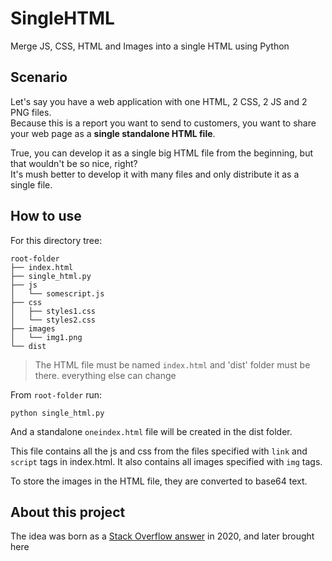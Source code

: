 # SingleHTML
Merge JS, CSS, HTML and Images into a single HTML using Python

## Scenario

Let's say you have a web application with one HTML, 2 CSS, 2 JS and 2 PNG files.  
Because this is a report you want to send to customers, 
you want to share your web page as a **single standalone HTML file**.

True, you can develop it as a single big HTML file from the beginning, but that wouldn't be so nice, right?  
It's mush better to develop it with many files and only distribute it as a single file.

## How to use

For this directory tree:

```
root-folder
├── index.html
├── single_html.py
├── js
│   └── somescript.js
├── css
│   ├── styles1.css
│   └── styles2.css
├── images
│   └── img1.png
└── dist
```
> The HTML file must be named `index.html` and 'dist' folder must be there. everything else can change

From `root-folder` run:

```
python single_html.py
```

And a standalone `oneindex.html` file will be created in the dist folder.

This file contains all the js and css from the files specified with `link` and `script` tags in index.html. It also contains all images specified with `img` tags.

To store the images in the HTML file, they are converted to base64 text.

## About this project

The idea was born as a [Stack Overflow answer](https://stackoverflow.com/a/61586957/10727283) in 2020, and later brought here

